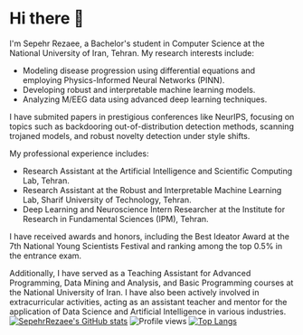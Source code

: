 # Hi there 👋
I'm Sepehr Rezaee, a Bachelor's student in Computer Science at the National University of Iran, Tehran. My research interests include:

- Modeling disease progression using differential equations and employing Physics-Informed Neural Networks (PINN).
- Developing robust and interpretable machine learning models.
- Analyzing M/EEG data using advanced deep learning techniques.

I have submited papers in prestigious conferences like NeurIPS, focusing on topics such as backdooring out-of-distribution detection methods, scanning trojaned models, and robust novelty detection under style shifts.

My professional experience includes:
- Research Assistant at the Artificial Intelligence and Scientific Computing Lab, Tehran.
- Research Assistant at the Robust and Interpretable Machine Learning Lab, Sharif University of Technology, Tehran.
- Deep Learning and Neuroscience Intern Researcher at the Institute for Research in Fundamental Sciences (IPM), Tehran.

I have received awards and honors, including the Best Ideator Award at the 7th National Young Scientists Festival and ranking among the top 0.5% in the entrance exam.

Additionally, I have served as a Teaching Assistant for Advanced Programming, Data Mining and Analysis, and Basic Programming courses at the National University of Iran. I have also been actively involved in extracurricular activities, acting as an assistant teacher and mentor for the application of Data Science and Artificial Intelligence in various industries.
[![SepehrRezaee's GitHub stats](https://github-readme-stats.vercel.app/api?username=SepehrRezaee&show_icons=true&count_private=true)](https://github.com/anuraghazra/github-readme-stats)
![Profile views](https://komarev.com/ghpvc/?username=SepehrRezaee)
[![Top Langs](https://github-readme-stats.vercel.app/api/top-langs/?username=SepehrRezaee&layout=compact)](https://github.com/anuraghazra/github-readme-stats)

